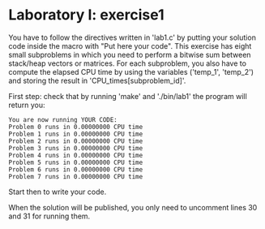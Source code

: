 # Laboratory I: exercise1

You have to follow the directives written in 'lab1.c' by putting your solution code inside the macro with "Put here your code". This exercise has eight small subproblems in which you need to perform a bitwise sum between stack/heap vectors or matrices. For each subproblem, you also have to compute the elapsed CPU time by using the variables ('temp_1', 'temp_2') and storing the result in 'CPU_times\[subproblem_id\]'.

First step: check that by running 'make' and './bin/lab1' the program will return you:

	You are now running YOUR CODE:
	Problem 0 runs in 0.00000000 CPU time
	Problem 1 runs in 0.00000000 CPU time
	Problem 2 runs in 0.00000000 CPU time
	Problem 3 runs in 0.00000000 CPU time
	Problem 4 runs in 0.00000000 CPU time
	Problem 5 runs in 0.00000000 CPU time
	Problem 6 runs in 0.00000000 CPU time
	Problem 7 runs in 0.00000000 CPU time

Start then to write your code.

When the solution will be published, you only need to uncomment lines 30 and 31 for running them.
